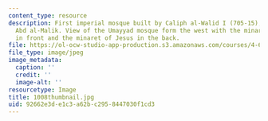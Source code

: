 ```yaml
---
content_type: resource
description: First imperial mosque built by Caliph al-Walid I (705-15), the son of
  Abd al-Malik. View of the Umayyad mosque form the west with the minaret of Qaytbay
  in front and the minaret of Jesus in the back.
file: https://ol-ocw-studio-app-production.s3.amazonaws.com/courses/4-614-religious-architecture-and-islamic-cultures-fall-2002/92662e3de1c3a62bc2958447030f1cd3_1008thumbnail.jpg
file_type: image/jpeg
image_metadata:
  caption: ''
  credit: ''
  image-alt: ''
resourcetype: Image
title: 1008thumbnail.jpg
uid: 92662e3d-e1c3-a62b-c295-8447030f1cd3
---
```

